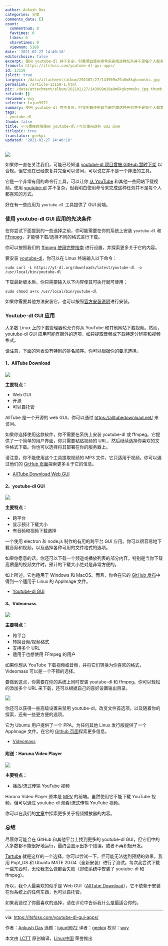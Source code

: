 ```yaml
---
author: Ankush Das
categories: 分享
comments_data: []
count:
  commentnum: 0
  favtimes: 0
  likes: 0
  sharetimes: 0
  viewnum: 5188
date: '2021-02-27 14:40:18'
editorchoice: false
excerpt: 使用 youtube-dl 并不复杂，但我明白使用命令来完成这种任务并不是每个人都喜欢的方式。
fromurl: https://itsfoss.com/youtube-dl-gui-apps/
id: 13158
islctt: true
largepic: /data/attachment/album/202102/27/143909m29a8m8kgkzmmskc.jpg
permalink: /article-13158-1.html
pic: /data/attachment/album/202102/27/143909m29a8m8kgkzmmskc.jpg.thumb.jpg
related: []
reviewer: wxy
selector: lujun9972
summary: 使用 youtube-dl 并不复杂，但我明白使用命令来完成这种任务并不是每个人都喜欢的方式。
tags:
- youtube-dl
thumb: false
title: 不习惯在终端使用 youtube-dl？可以使用这些 GUI 应用
titlepic: true
translator: geekpi
updated: '2021-02-27 14:40:18'
---
```


![](/data/attachment/album/202102/27/143909m29a8m8kgkzmmskc.jpg)


如果你一直在关注我们，可能已经知道 [youtube-dl 项目曾被 GitHub 暂时下架](https://itsfoss.com/youtube-dl-github-takedown/) 以合规。但它现在已经恢复并完全可以访问，可以说它并不是一个非法的工具。


它是一个非常有用的命令行工具，可以让你 [从 YouTube](https://itsfoss.com/download-youtube-videos-ubuntu/) 和其他一些网站下载视频。使用 [youtube-dl](https://itsfoss.com/download-youtube-linux/) 并不复杂，但我明白使用命令来完成这种任务并不是每个人都喜欢的方式。


好在有一些应用为 `youtube-dl` 工具提供了 GUI 前端。


### 使用 youtube-dl GUI 应用的先决条件


在你尝试下面提到的一些选择之前，你可能需要在你的系统上安装 `youtube-dl` 和 [FFmpeg](https://ffmpeg.org/)，才能够下载/选择不同的格式进行下载。


你可以按照我们的 [ffmpeg 使用完整指南](https://itsfoss.com/ffmpeg/#install) 进行设置，并探索更多关于它的内容。


要安装 [youtube-dl](https://youtube-dl.org/)，你可以在 Linux 终端输入以下命令：



```
sudo curl -L https://yt-dl.org/downloads/latest/youtube-dl -o /usr/local/bin/youtube-dl

```

下载最新版本后，你只需要输入以下内容使其可执行就可使用：



```
sudo chmod a+rx /usr/local/bin/youtube-dl

```

如果你需要其他方法安装它，也可以按照[官方安装说明](https://ytdl-org.github.io/youtube-dl/download.html)进行安装。


### Youtube-dl GUI 应用


大多数 Linux 上的下载管理器也允许你从 YouTube 和其他网站下载视频。然而，youtube-dl GUI 应用可能有额外的选项，如只提取音频或下载特定分辨率和视频格式。


请注意，下面的列表没有特别的排名顺序。你可以根据你的要求选择。


#### 1、AllTube Download


![](/data/attachment/album/202102/27/144018ibecoq5wm7fwfcmd.jpg)


**主要特点：**


* Web GUI
* 开源
* 可以自托管


AllTube 是一个开源的 web GUI，你可以通过 <https://alltubedownload.net/> 来访问。


如果你选择使用这款软件，你不需要在系统上安装 youtube-dl 或 ffmpeg。它提供了一个简单的用户界面，你只需要粘贴视频的 URL，然后继续选择你喜欢的文件格式下载。你也可以选择将其部署在你的服务器上。


请注意，你不能使用这个工具提取视频的 MP3 文件，它只适用于视频。你可以通过他们的 [GitHub 页面](https://github.com/Rudloff/alltube)探索更多关于它的信息。


* [AllTube Download Web GUI](https://alltubedownload.net/)


#### 2、youtube-dl GUI


![](/data/attachment/album/202102/27/144018civmqtttm3qmeqv9.jpg)


**主要特点：**


* 跨平台
* 显示预计下载大小
* 有音频和视频下载选择


一个使用 electron 和 node.js 制作的有用的跨平台 GUI 应用。你可以很容易地下载音频和视频，以及选择各种可用的文件格式的选项。


如果你愿意的话，你还可以下载一个频道或播放列表的部分内容。特别是当你下载高质量的视频文件时，预计的下载大小绝对是非常方便的。


如上所述，它也适用于 Windows 和 MacOS。而且，你会在它的 [GitHub 发布](https://github.com/jely2002/youtube-dl-gui/releases/tag/v1.8.7)中得到一个适用于 Linux 的 AppImage 文件。


* [Youtube-dl GUI](https://github.com/jely2002/youtube-dl-gui)


#### 3、Videomass


![](/data/attachment/album/202102/27/144018vt8wxgpcecrjdm6x.jpg)


**主要特点：**


* 跨平台
* 转换音频/视频格式
* 支持多个 URL
* 适用于也想使用 FFmpeg 的用户


如果你想从 YouTube 下载视频或音频，并将它们转换为你喜欢的格式，Videomass 可以是一个不错的选择。


要做到这点，你需要在你的系统上同时安装 youtube-dl 和 ffmpeg。你可以轻松的添加多个 URL 来下载，还可以根据自己的喜好设置输出目录。


![](/data/attachment/album/202102/27/144019ktx0h4tkk4hw4utt.jpg)


你还可以获得一些高级设置来禁用 youtube-dl，改变文件首选项，以及随着你的探索，还有一些更方便的选项。


它为 Ubuntu 用户提供了一个 PPA，为任何其他 Linux 发行版提供了一个 AppImage 文件。在它的 [Github 页面](https://github.com/jeanslack/Videomass)探索更多信息。


* [Videomass](https://jeanslack.github.io/Videomass/)


#### 附送：Haruna Video Player


![](/data/attachment/album/202102/27/144020he7444txhq7w7xah.jpg)


**主要特点：**


* 播放/流式传输 YouTube 视频


Haruna Video Player 原本是 [MPV](https://mpv.io/) 的前端。虽然使用它不能下载 YouTube 视频，但可以通过 youtube-dl 观看/流式传输 YouTube 视频。


你可以在我们的[文章](https://itsfoss.com/haruna-video-player/)中探索更多关于视频播放器的内容。


### 总结


尽管你可能会在 GitHub 和其他平台上找到更多的 youtube-dl GUI，但它们中的大多数都不能很好地运行，最终会显示出多个错误，或者不再积极开发。


[Tartube](https://github.com/axcore/tartube) 就是这样的一个选择，你可以尝试一下，但可能无法达到预期的效果。我用 Pop!\_OS 和 Ubuntu MATE 20.04（全新安装）进行了测试。每次我尝试下载一些东西时，无论我怎么做都会失败（即使系统中安装了 youtube-dl 和 ffmpeg）。


所以，我个人最喜欢的似乎是 Web GUI（[AllTube Download](https://github.com/Rudloff/alltube)），它不依赖于安装在你系统上的任何东西，也可以自托管。


如果我错过了你最喜欢的选择，请在评论中告诉我什么是最适合你的。




---


via: <https://itsfoss.com/youtube-dl-gui-apps/>


作者：[Ankush Das](https://itsfoss.com/author/ankush/) 选题：[lujun9972](https://github.com/lujun9972) 译者：[geekpi](https://github.com/geekpi) 校对：[wxy](https://github.com/wxy)


本文由 [LCTT](https://github.com/LCTT/TranslateProject) 原创编译，[Linux中国](https://linux.cn/) 荣誉推出